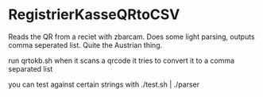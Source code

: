 # RegistrierKasseQRtoCSV
Reads the QR from a reciet with zbarcam. Does some light parsing, outputs comma seperated list. Quite the Austrian thing.

run qrtokb.sh when it scans a qrcode it tries to convert it to a comma separated list

you can test against certain strings with ./test.sh | ./parser
